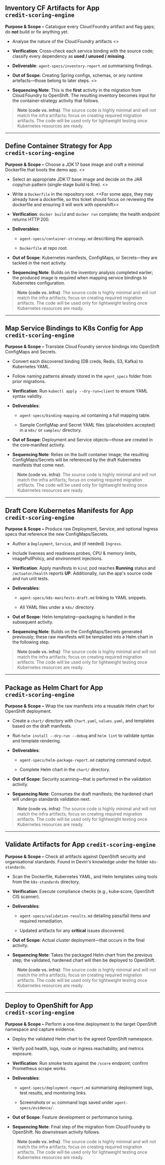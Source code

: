 ## Inventory CF Artifacts for App `credit‑scoring‑engine`

**Purpose & Scope –** Catalogue every Cloud Foundry artifact and flag gaps; do **not** build or fix anything yet.

-   Analyse the nature of the Cloud Foundry artifacts <<make this more specific>>
    
-   **Verification**: Cross‑check each service binding with the source code; classify every dependency as **used / unused / missing**.
    
-   **Deliverable**: `agent-specs/inventory-report.md` summarising findings.
    
-   **Out of Scope**: Creating Spring configs, schemas, or any runtime artefacts—those belong to later steps. <<This makes sense for a java app but would need to be changed for non-java apps>>
    
-   **Sequencing Note**: This is the **first** activity in the migration from Cloud Foundry to OpenShift. The resulting inventory becomes input for the container‑strategy activity that follows.
    

> **Note (code vs. infra)**: The source code is highly minimal and will not match the infra artifacts; focus on creating required migration artifacts. The code will be used only for lightweight testing once Kubernetes resources are ready.

---

## Define Container Strategy for App `credit‑scoring‑engine`

**Purpose & Scope –** Choose a JDK 17 base image and craft a minimal Dockerfile that boots the demo app. <<this obviously needs to be updated for each app>>

-   Select an appropriate JDK 17 base image and decide on the JAR copy/run pattern (single‑stage build is fine). <<this obviously needs to be updated for each app>>
    
-   Write a `Dockerfile` in the repository root. <<For some apps, they may already have a dockerfile, so this ticket should focus on reviewing the dockerfile and ensuring it will work with openshift>>
    
-   **Verification**: `docker build` and `docker run` complete; the health endpoint returns HTTP 200.
    
-   **Deliverables**:
    
    -   `agent-specs/container-strategy.md` describing the approach.
        
    -   `Dockerfile` at repo root.
        
-   **Out of Scope**: Kubernetes manifests, ConfigMaps, or Secrets—they are tackled in the next activity.
    
-   **Sequencing Note**: Builds on the inventory analysis completed earlier; the produced image is required when mapping service bindings to Kubernetes configuration.
    

> **Note (code vs. infra)**: The source code is highly minimal and will not match the infra artifacts; focus on creating required migration artifacts. The code will be used only for lightweight testing once Kubernetes resources are ready.

---

## Map Service Bindings to K8s Config for App `credit‑scoring‑engine`

**Purpose & Scope –** Translate Cloud Foundry service bindings into OpenShift ConfigMaps and Secrets.

-   Convert each discovered binding (DB creds, Redis, S3, Kafka) to Kubernetes YAML.
    
-   Follow naming patterns already stored in the `agent_specs` folder from prior migrations.
    
-   **Verification**: Run `kubectl apply --dry-run=client` to ensure YAML syntax validity.
    
-   **Deliverables**:
    
    -   `agent-specs/binding-mapping.md` containing a full mapping table.
        
    -   Sample ConfigMap and Secret YAML files (placeholders accepted) in a `k8s/` or `samples/` directory.
        
-   **Out of Scope**: Deployment and Service objects—those are created in the core‑manifest activity.
    
-   **Sequencing Note**: Relies on the built container image; the resulting ConfigMaps/Secrets will be referenced by the draft Kubernetes manifests that come next.
    

> **Note (code vs. infra)**: The source code is highly minimal and will not match the infra artifacts; focus on creating required migration artifacts. The code will be used only for lightweight testing once Kubernetes resources are ready.

---

## Draft Core Kubernetes Manifests for App `credit‑scoring‑engine`

**Purpose & Scope –** Produce raw Deployment, Service, and optional Ingress specs that reference the new ConfigMaps/Secrets.

-   Author a `Deployment`, `Service`, and (if needed) `Ingress`.
    
-   Include liveness and readiness probes, CPU & memory limits, imagePullPolicy, and environment injections.
    
-   **Verification**: Apply manifests in `kind`; pod reaches **Running** status and `/actuator/health` reports **UP**. Additionally, run the app's source code and run unit tests.
    
-   **Deliverables**:
    
    -   `agent-specs/k8s-manifests-draft.md` linking to YAML snippets.
        
    -   All YAML files under a `k8s/` directory.
        
-   **Out of Scope**: Helm templating—packaging is handled in the subsequent activity.
    
-   **Sequencing Note**: Builds on the ConfigMaps/Secrets generated previously; these raw manifests will be templated into a Helm chart in the following step.
    

> **Note (code vs. infra)**: The source code is highly minimal and will not match the infra artifacts; focus on creating required migration artifacts. The code will be used only for lightweight testing once Kubernetes resources are ready.

---

## Package as Helm Chart for App `credit‑scoring‑engine`

**Purpose & Scope –** Wrap the raw manifests into a reusable Helm chart for OpenShift deployment.

-   Create a `chart/` directory with `Chart.yaml`, `values.yaml`, and templates based on the draft manifests.
    
-   Run `helm install --dry-run --debug` and `helm lint` to validate syntax and template rendering.
    
-   **Deliverables**:
    
    -   `agent-specs/helm-package-report.md` capturing command output.
        
    -   Complete Helm chart in the `chart/` directory.
        
-   **Out of Scope**: Security scanning—that is performed in the validation activity.
    
-   **Sequencing Note**: Consumes the draft manifests; the hardened chart will undergo standards validation next.
    

> **Note (code vs. infra)**: The source code is highly minimal and will not match the infra artifacts; focus on creating required migration artifacts. The code will be used only for lightweight testing once Kubernetes resources are ready.

---

## Validate Artifacts for App `credit‑scoring‑engine`

**Purpose & Scope –** Check all artifacts against OpenShift security and organisational standards. Found in Devin's knowledge under the folder `k8s-standards`.

-   Scan the Dockerfile, Kubernetes YAML, and Helm templates using tools from the `k8s-standards` directory.
    
-   **Verification**: Execute compliance checks (e.g., kube‑score, OpenShift CIS scanner).
    
-   **Deliverables**:
    
    -   `agent-specs/validation-results.md` detailing pass/fail items and required remediation.
        
    -   Updated artifacts for any **critical** issues discovered.
        
-   **Out of Scope**: Actual cluster deployment—that occurs in the final activity.
    
-   **Sequencing Note**: Takes the packaged Helm chart from the previous step; the validated, hardened chart will then be deployed to OpenShift.
    

> **Note (code vs. infra)**: The source code is highly minimal and will not match the infra artifacts; focus on creating required migration artifacts. The code will be used only for lightweight testing once Kubernetes resources are ready.

---

## Deploy to OpenShift for App `credit‑scoring‑engine`

**Purpose & Scope –** Perform a one‑time deployment to the target OpenShift namespace and capture evidence.

-   Deploy the validated Helm chart to the agreed OpenShift namespace.
    
-   Verify pod health, logs, route or ingress reachability, and metrics exposure.
    
-   **Verification**: Run smoke tests against the `/score` endpoint; confirm Prometheus scrape works.
    
-   **Deliverables**:
    
    -   `agent-specs/deployment-report.md` summarising deployment logs, test results, and monitoring links.
        
    -   Screenshots or `oc` command logs saved under `agent-specs/evidence/`.
        
-   **Out of Scope**: Feature development or performance tuning.
    
-   **Sequencing Note**: Final step of the migration from Cloud Foundry to OpenShift. No downstream activity follows.
    

> **Note (code vs. infra)**: The source code is highly minimal and will not match the infra artifacts; focus on creating required migration artifacts. The code will be used only for lightweight testing once Kubernetes resources are ready.